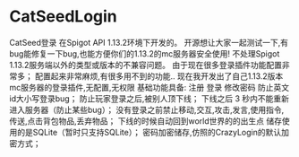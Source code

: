 # CatSeedLogin
CatSeed登录
在Spigot API 1.13.2环境下开发的。
开源想让大家一起测试一下,有bug能修复一下bug,也能方便你们的1.13.2的mc服务器安全使用!
不处理Spigot 1.13.2服务端以外的类型或版本的不兼容问题。
  由于现在很多登录插件功能配置非常多；
  配置起来非常麻烦,有很多用不到的功能..
  现在我开发出了自己1.13.2版本mc服务器的登录插件,无配置,无权限
  基础功能具备:
    注册
    登录
    修改密码
    防止英文id大小写登录bug；
    防止玩家登录之后,被别人顶下线；
    下线之后 3 秒内不能重新进入服务器（防止某些bug）；
    没有登录之前禁止移动,交互,攻击,发言,使用指令,传送,点击背包物品,丢弃物品；
    下线的时候自动回到world世界的的出生点
    储存使用的是SQLite（暂时只支持SQLite）；
    密码加密储存,仿照的CrazyLogin的默认加密方式；
